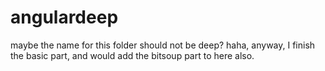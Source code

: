 # angulardeep
maybe the name for this folder should not be deep? haha, anyway, I finish the basic part, and would add the bitsoup part to here also.